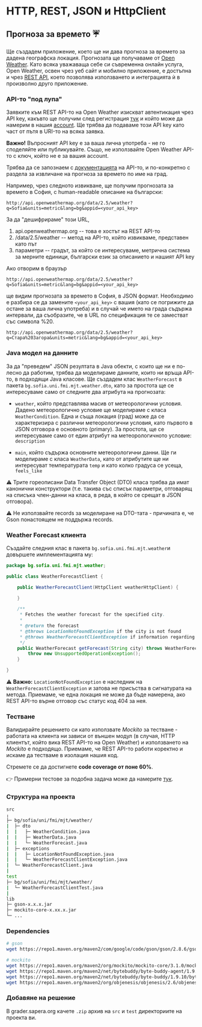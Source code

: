# HTTP, REST, JSON и HttpClient

## Прогноза за времето :umbrella:

Ще създадем приложение, което ще ни дава прогноза за времето за дадена географска локация. Прогнозата ще получаваме от [Open Weather](https://openweathermap.org/). Като всяка уважаваща себе си съвременна онлайн услуга, Open Weather, освен чрез уеб сайт и мобилно приложение, е достъпна и чрез [REST API](https://openweathermap.org/current), което позволява използването и интеграцията ѝ в произволно друго приложение.

### API-то "под лупа"

Заявките към REST API-то на Open Weather изискват автентикация чрез API key, какъвто ще получим след регистрация [тук](https://home.openweathermap.org/users/sign_up) и който може да намерим в нашия [account](https://home.openweathermap.org/api_keys). Ще трябва да подаваме този API key като част от пътя в URI-то на всяка заявка.

**Важно!** Въпросният API key е за ваша лична употреба - не го споделяйте или публикувайте. Също, не използвайте Open Weather API-то с ключ, който не е за вашия account.

Трябва да се запознаем с [документацията](https://openweathermap.org/current) на API-то, и по-конкретно с раздела за извличане на прогноза за времето по име на град.

Например, чрез следното извикване, ще получим прогнозата за времето в София, с human-readable описание на български:

```
http://api.openweathermap.org/data/2.5/weather?q=Sofia&units=metric&lang=bg&appid=<your_api_key>
```

За да "дешифрираме" този URL,

1. api.openweathermap.org -- това е хостът на REST API-то
2. /data/2.5/weather -- метод на API-то, който извикваме, представен като път
3. параметри -- градът, за който се интересуваме, метрична система за мерните единици, български език за описанието и нашият API key

Ако отворим в браузър

```
http://api.openweathermap.org/data/2.5/weather?q=Sofia&units=metric&lang=bg&appid=<your_api_key>
```

ще видим прогнозата за времето в София, в JSON формат. Необходимо е разбира се да замените `<your_api_key>` с вашия (като се погрижите да остане за ваша лична употреба) и в случай че името на града съдържа интервали, да съобразите, че в URL по спецификация те се заместват със символа %20.

```
http://api.openweathermap.org/data/2.5/weather?q=Стара%20Загора&units=metric&lang=bg&appid=<your_api_key>
```

### Java модел на данните

За да "преведем" JSON резултата в Java обекти, с които ще ни е по-лесно да работим, трябва да моделираме данните, които ни връща API-то, в подходящи Java класове. Ще създадем клас `WeatherForecast` в пакета `bg.sofia.uni.fmi.mjt.weather.dto`, като за простота ще се интересуваме само от следните два атрибута на прогнозата:

  - `weather`, който представлява масив от метеорологични условия. Дадено метеорологично условие ще моделираме с класа `WeatherCondition`. Една и съща локация (град) може да се характеризира с различни метеорологични условия, като първото в JSON отговора е основното (primary). За простота, ще се интересуваме само от един атрибут на метеорологичното условие: `description`

  - `main`, който съдържа основните метеорологични данни. Ще ги моделираме с класа `WeatherData`, като от атрибутите ще ни интересуват температурата `temp` и като колко градуса се усеща, `feels_like`

:warning: Трите гореописани Data Transfer Object (DTO) класа трябва да имат канонични конструктори (т.е. такива със списък параметри, отговарящ на списъка член-данни на класа, в реда, в който се срещат в JSON отговора).

:warning: Не използвайте records за моделиране на DTO-тата - причината е, че Gson понастоящем не поддържа records.

### Weather Forecast клиента

Създайте следния клас в пакета `bg.sofia.uni.fmi.mjt.weather`и довършете имплементацията му:

```java
package bg.sofia.uni.fmi.mjt.weather;

public class WeatherForecastClient {

    public WeatherForecastClient(HttpClient weatherHttpClient) {

    }

    /**
     * Fetches the weather forecast for the specified city.
     * 
     * @return the forecast
     * @throws LocationNotFoundException if the city is not found
     * @throws WeatherForecastClientException if information regarding the weather for this location could not be retrieved
     */
    public WeatherForecast getForecast(String city) throws WeatherForecastClientException {
        throw new UnsupportedOperationException();
    }

}
```
:warning: **Важно:** `LocationNotFoundException` е наследник на `WeatherForecastClientException` и затова не присъства в сигнатурата на метода. Приемаме, че една локация не може да бъде намерена, ако REST API-то върне отговор със статус код 404 за нея.

### Тестване

Валидирайте решението си като използвате *Mockito* за тестване - работата на клиента ни зависи от външен модул (в случая, HTTP клиентът, който вика REST API-то на Open Weather) и използването на *Mockito* е подходящо. Приемаме, че REST API-то работи коректно и искаме да тестваме в изолация нашия код.

Стремете се да достигнете **code coverage от поне 60%**.

:point_right: Примерни тестове за подобна задача може да намерите [тук](https://github.com/fmi/java-course/blob/mjt-2018-2019/10-http-rest/lab/solution/test/bg/sofia/uni/fmi/mjt/meetup/MeetupClientTest.java).

### Структура на проекта

```bash
src
╷
├─ bg/sofia/uni/fmi/mjt/weather/
|  ├─ dto 
|  |   ├─ WeatherCondition.java
|  |   ├─ WeatherData.java
|  |   └─ WeatherForecast.java
|  ├─ exceptions
|  |   ├─ LocationNotFoundException.java
|  |   └─ WeatherForecastClientException.java
|  └─ WeatherForecastClient.java
|
test
├─ bg/sofia/uni/fmi/mjt/weather/
|  └─ WeatherForecastClientTest.java
|
lib
├─ gson-x.x.x.jar
├─ mockito-core-x.xx.x.jar
└─ ...
```

### Dependencies

```bash
# gson
wget https://repo1.maven.org/maven2/com/google/code/gson/gson/2.8.6/gson-2.8.6.jar

# mockito
wget https://repo1.maven.org/maven2/org/mockito/mockito-core/3.1.0/mockito-core-3.1.0.jar
wget https://repo1.maven.org/maven2/net/bytebuddy/byte-buddy-agent/1.9.10/byte-buddy-agent-1.9.10.jar
wget https://repo1.maven.org/maven2/net/bytebuddy/byte-buddy/1.9.10/byte-buddy-1.9.10.jar
wget https://repo1.maven.org/maven2/org/objenesis/objenesis/2.6/objenesis-2.6.jar
```

### Добавяне на решение

В grader.sapera.org качете `.zip` архив на `src` и `test` директориите на проекта ви.
